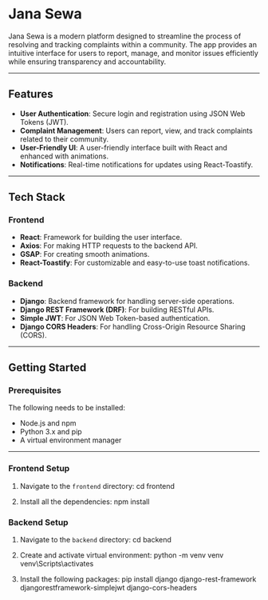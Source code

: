  
# Jana Sewa

Jana Sewa is a modern platform designed to streamline the process of resolving and tracking complaints within a community. The app provides an intuitive interface for users to report, manage, and monitor issues efficiently while ensuring transparency and accountability.

---

## **Features**
- **User Authentication**: Secure login and registration using JSON Web Tokens (JWT).
- **Complaint Management**: Users can report, view, and track complaints related to their community.
- **User-Friendly UI**: A user-friendly interface built with React and enhanced with animations.
- **Notifications**: Real-time notifications for updates using React-Toastify.

---

## **Tech Stack**

### **Frontend**
- **React**: Framework for building the user interface.
- **Axios**: For making HTTP requests to the backend API.
- **GSAP**: For creating smooth animations.
- **React-Toastify**: For customizable and easy-to-use toast notifications.

### **Backend**
- **Django**: Backend framework for handling server-side operations.
- **Django REST Framework (DRF)**: For building RESTful APIs.
- **Simple JWT**: For JSON Web Token-based authentication.
- **Django CORS Headers**: For handling Cross-Origin Resource Sharing (CORS).

---

## **Getting Started**

### **Prerequisites**
The following needs to be installed:
- Node.js and npm
- Python 3.x and pip
- A virtual environment manager

---

### **Frontend Setup**
1. Navigate to the `frontend` directory:
   cd frontend

2. Install all the dependencies:
    npm install


### **Backend Setup**
1. Navigate to the `backend` directory:
   cd backend

2. Create and activate virtual environment:
    python -m venv venv
    venv\Scripts\activates

3. Install the following packages:
    pip install django django-rest-framework djangorestframework-simplejwt django-cors-headers
